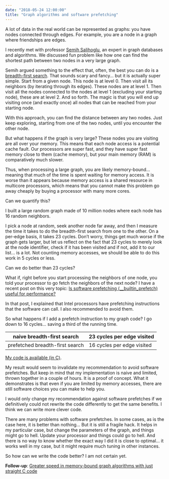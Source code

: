 ```yaml
---
date: "2018-05-24 12:00:00"
title: "Graph algorithms and software prefetching"
---
```




A lot of data in the real world can be represented as graphs: you have nodes connected through edges. For example, you are a node in a graph where friendships are edges.

I recently met with professor [Semih Salihoglu](https://cs.uwaterloo.ca/~ssalihog/), an expert in graph databases and algorithms. We discussed fun problem like how one can find the shortest path between two nodes in a very large graph.

Semih argued something to the effect that, often, the best you can do is a [breadth-first search](https://en.wikipedia.org/wiki/Breadth-first_search). That sounds scary and fancy&hellip; but it is actually super simple. Start from a given node. This node is at level 0. Then visit all its neighbors (by iterating through its edges). These nodes are at level 1. Then visit all the nodes connected to the nodes at level 1 (excluding your starting node), these are at level 2. And so forth. The magic is that you will end up visiting once (and exactly once) all nodes that can be reached from your starting node.

With this approach, you can find the distance between any two nodes. Just keep exploring, starting from one of the two nodes, until you encounter the other node.

But what happens if the graph is very large? These nodes you are visiting are all over your memory. This means that each node access is a potential cache fault. Our processors are super fast, and they have super fast memory close to them (cache memory), but your main memory (RAM) is comparatively much slower.

Thus, when processing a large graph, you are likely memory-bound&hellip; meaning that much of the time is spent waiting for memory access. It is worse than it appears because memory access is a shared resource in multicore processors, which means that you cannot make this problem go away cheaply by buying a processor with many more cores.

Can we quantify this?

I built a large random graph made of 10 million nodes where each node has 16 random neighbors.

I pick a node at random, seek another node far away, and then I measure the time it takes to do the breadth-first search from one to the other. On a per-edge basis, it takes 23 cycles. Don&rsquo;t worry, things get much worse if the graph gets larger, but let us reflect on the fact that 23 cycles to merely look at the node identifier, check if it has been visited and if not, add it to our list&hellip; is a lot. Not counting memory accesses, we should be able to do this work in 5 cycles or less.

 Can we do better than 23 cycles?

What if, right before you start processing the neighbors of one node, you told your processor to go fetch the neighbors of the next node? I have a recent post on this very topic: [Is software prefetching (__builtin_prefetch) useful for performance?](/lemire/blog/2018/04/30/is-software-prefetching-__builtin_prefetch-useful-for-performance/)

In that post, I explained that Intel processors have prefetching instructions that the software can call. I also recommended to avoid them.

So what happens if I add a prefetch instruction to my graph code? I go down to 16 cycles&hellip; saving a third of the running time.

naive breadth-first search |23 cycles per edge visited |
-------------------------|-------------------------|
prefetched breadth-first search |16 cycles per edge visited |


[My code is available (in C)](https://github.com/lemire/Code-used-on-Daniel-Lemire-s-blog/tree/master/2018/05/24).

My result would seem to invalidate my recommendation to avoid software prefetches. But keep in mind that my implementation is naive and limited, thrown together in a couple of hours. It is a proof of concept. What it demonstrates is that even if you are limited by memory accesses, there are still software choices you can make to help you.

I would only change my recommendation against software prefetches if we definitively could not rewrite the code differently to get the same benefits. I think we can write more clever code.

There are many problems with software prefetches. In some cases, as is the case here, it is better than nothing&hellip; But it is still a fragile hack. It helps in my particular case, but change the parameters of the graph, and things might go to hell. Update your processor and things could go to hell. And there is no way to know whether the exact way I did it is close to optimal&hellip; it works well in my case, but it might require much tuning in other instances.

So how can we write the code better? I am not certain yet.

__Follow-up__: [Greater speed in memory-bound graph algorithms with just straight C code](/lemire/blog/2018/05/28/greater-speed-inâ€¦-straight-c-code/)

